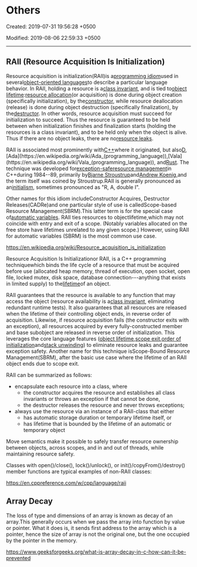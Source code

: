 # Others

Created: 2019-07-31 19:56:28 +0500

Modified: 2019-08-06 22:59:33 +0500

---

## RAII (Resource Acquisition Is Initialization)

Resource acquisition is initialization(RAII)is a[programming idiom](https://en.wikipedia.org/wiki/Programming_idiom)used in several[object-oriented languages](https://en.wikipedia.org/wiki/Object-oriented_programming_language)to describe a particular language behavior. In RAII, holding a resource is a[class invariant](https://en.wikipedia.org/wiki/Class_invariant), and is tied to[object lifetime](https://en.wikipedia.org/wiki/Object_lifetime):[resource allocation](https://en.wikipedia.org/wiki/Resource_allocation_(computer))(or acquisition) is done during object creation (specifically initialization), by the[constructor](https://en.wikipedia.org/wiki/Constructor_(object-oriented_programming)), while resource deallocation (release) is done during object destruction (specifically finalization), by the[destructor](https://en.wikipedia.org/wiki/Destructor_(computer_programming)). In other words, resource acquisition must succeed for initialization to succeed. Thus the resource is guaranteed to be held between when initialization finishes and finalization starts (holding the resources is a class invariant), and to be held only when the object is alive. Thus if there are no object leaks, there are no[resource leaks](https://en.wikipedia.org/wiki/Resource_leak).

RAII is associated most prominently with[C++](https://en.wikipedia.org/wiki/C%2B%2B)where it originated, but also[D](https://en.wikipedia.org/wiki/D_(programming_language)),[Ada](https://en.wikipedia.org/wiki/Ada_(programming_language)),[Vala](https://en.wikipedia.org/wiki/Vala_(programming_language)), and[Rust](https://en.wikipedia.org/wiki/Rust_(programming_language)). The technique was developed for[exception-safe](https://en.wikipedia.org/wiki/Exception_safety)[resource management](https://en.wikipedia.org/wiki/Resource_management_(computing))in C++during 1984--89, primarily by[Bjarne Stroustrup](https://en.wikipedia.org/wiki/Bjarne_Stroustrup)and[Andrew Koenig](https://en.wikipedia.org/wiki/Andrew_Koenig_(programmer)),and the term itself was coined by Stroustrup.RAII is generally pronounced as an[initialism](https://en.wikipedia.org/wiki/Initialism), sometimes pronounced as "R, A, double I".

Other names for this idiom includeConstructor Acquires, Destructor Releases(CADRe)and one particular style of use is calledScope-based Resource Management(SBRM).This latter term is for the special case of[automatic variables](https://en.wikipedia.org/wiki/Automatic_variable). RAII ties resources to objectlifetime,which may not coincide with entry and exit of a scope. (Notably variables allocated on the free store have lifetimes unrelated to any given scope.) However, using RAII for automatic variables (SBRM) is the most common use case.

<https://en.wikipedia.org/wiki/Resource_acquisition_is_initialization>

Resource Acquisition Is Initializationor RAII, is a C++ programming techniquewhich binds the life cycle of a resource that must be acquired before use (allocated heap memory, thread of execution, open socket, open file, locked mutex, disk space, database connection---anything that exists in limited supply) to the[lifetime](https://en.cppreference.com/w/cpp/language/lifetime)of an object.

RAII guarantees that the resource is available to any function that may access the object (resource availability is a[class invariant](https://en.wikipedia.org/wiki/Class_invariant), eliminating redundant runtime tests). It also guarantees that all resources are released when the lifetime of their controlling object ends, in reverse order of acquisition. Likewise, if resource acquisition fails (the constructor exits with an exception), all resources acquired by every fully-constructed member and base subobject are released in reverse order of initialization. This leverages the core language features ([object lifetime](https://en.cppreference.com/w/cpp/language/lifetime),[scope exit](https://en.cppreference.com/w/cpp/language/statements),[order of initialization](https://en.cppreference.com/w/cpp/language/initializer_list#Initialization_order)and[stack unwinding](https://en.cppreference.com/w/cpp/language/throw#Stack_unwinding)) to eliminate resource leaks and guarantee exception safety. Another name for this technique isScope-Bound Resource Management(SBRM), after the basic use case where the lifetime of an RAII object ends due to scope exit.

RAII can be summarized as follows:

- encapsulate each resource into a class, where
  - the constructor acquires the resource and establishes all class invariants or throws an exception if that cannot be done,
  - the destructor releases the resource and never throws exceptions;
- always use the resource via an instance of a RAII-class that either
  - has automatic storage duration or temporary lifetime itself, or
  - has lifetime that is bounded by the lifetime of an automatic or temporary object

Move semantics make it possible to safely transfer resource ownership between objects, across scopes, and in and out of threads, while maintaining resource safety.

Classes with open()/close(), lock()/unlock(), or init()/copyFrom()/destroy() member functions are typical examples of non-RAII classes:

<https://en.cppreference.com/w/cpp/language/raii>

## Array Decay

The loss of type and dimensions of an array is known as decay of an array.This generally occurs when we pass the array into function by value or pointer. What it does is, it sends first address to the array which is a pointer, hence the size of array is not the original one, but the one occupied by the pointer in the memory.

<https://www.geeksforgeeks.org/what-is-array-decay-in-c-how-can-it-be-prevented>

